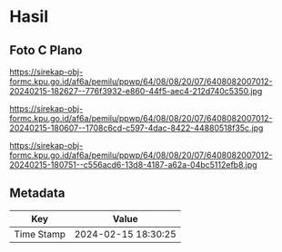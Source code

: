 # Hasil

## Foto C Plano

https://sirekap-obj-formc.kpu.go.id/af6a/pemilu/ppwp/64/08/08/20/07/6408082007012-20240215-182627--776f3932-e860-44f5-aec4-212d740c5350.jpg

https://sirekap-obj-formc.kpu.go.id/af6a/pemilu/ppwp/64/08/08/20/07/6408082007012-20240215-180607--1708c6cd-c597-4dac-8422-44880518f35c.jpg

https://sirekap-obj-formc.kpu.go.id/af6a/pemilu/ppwp/64/08/08/20/07/6408082007012-20240215-180751--c556acd6-13d8-4187-a62a-04bc5112efb8.jpg


## Metadata

| Key        | Value               |
| ---------- | ------------------- |
| Time Stamp | 2024-02-15 18:30:25 |



